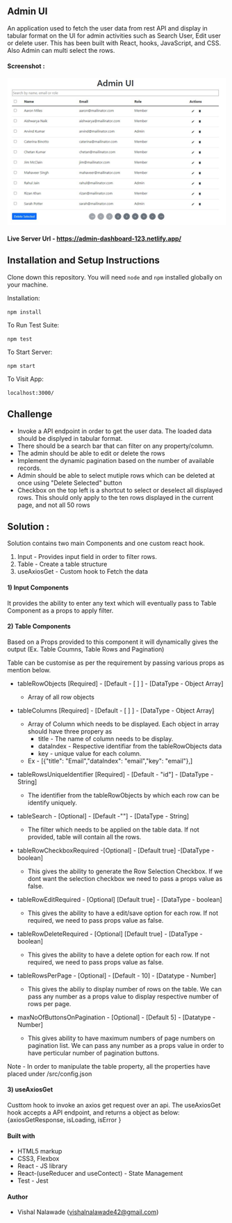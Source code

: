 ## Admin UI

An application used to fetch the user data from rest API and display in tabular format on the UI for admin activities such as Search User, Edit user or delete user. This has been built with React, hooks, JavaScript, and CSS. Also Admin can multi select the rows.

#### Screenshot :

![Solution Screenshot](./public/ProjectScreenshot.JPG)

#### Live Server Url - https://admin-dashboard-123.netlify.app/

## Installation and Setup Instructions

Clone down this repository. You will need `node` and `npm` installed globally on your machine.

Installation:

`npm install`

To Run Test Suite:

`npm test`

To Start Server:

`npm start`

To Visit App:

`localhost:3000/`

## Challenge

- Invoke a API endpoint in order to get the user data. The loaded data should be displyed in tabular format.
- There should be a search bar that can filter on any property/column.
- The admin should be able to edit or delete the rows
- Implement the dynamic pagination based on the number of available records.
- Admin should be able to select mutiple rows which can be deleted at once using "Delete Selected" button
- Checkbox on the top left is a shortcut to select or deselect all displayed rows. This should only apply to the ten rows displayed in the current page, and not all 50 rows

## Solution :

Solution contains two main Components and one custom react hook.

1.  Input - Provides input field in order to filter rows.
2.  Table - Create a table structure
3.  useAxiosGet - Custom hook to Fetch the data

#### 1) Input Components

It provides the ability to enter any text which will eventually pass to Table Component as a props to apply filter.

#### 2) Table Components

Based on a Props provided to this component it will dynamically gives the output (Ex. Table Coumns, Table Rows and Pagination)

Table can be customise as per the requirement by passing various props as mention below.

- tableRowObjects [Required] - [Default - [ ] ] - [DataType - Object Array]
  - Array of all row objects
- tableColumns [Required] - [Default - [ ] ] - [DataType - Object Array]
  - Array of Column which needs to be displayed. Each object in array should have three propery as
    - title - The name of column needs to be display.
    - dataIndex - Respective identifiar from the tableRowObjects data
    - key - unique value for each column.
  - Ex - [{"title": "Email","dataIndex": "email","key": "email"},]

- tableRowsUniqueIdentifier [Required] - [Default - "id"] - [DataType - String]
  - The identifier from the tableRowObjects by which each row can be identify uniquely.
- tableSearch - [Optional] - [Default -""] - [DataType - String]
  - The filter which needs to be applied on the table data. If not provided, table will contain all the rows.
-  tableRowCheckboxRequired -[Optional] - [Default true] -[DataType - boolean]
    - This gives the ability to generate the Row Selection Checkbox. If we dont want the selection checkbox we need to pass a props value as false.
- tableRowEditRequired - [Optional] [Default true] - [DataType - boolean]
    -  This gives the ability to have a edit/save option for each row. If not required, we need to pass props value as false.
 - tableRowDeleteRequired - [Optional] [Default true] - [DataType - boolean]
    -  This gives the ability to have a delete option for each row. If not required, we need to pass props value as false.
- tableRowsPerPage - [Optional] - [Default - 10] - [Datatype - Number] 
    - This gives the abiliy to display number of rows on the table. We can pass any number as a props value to display respective number of rows per page.
- maxNoOfButtonsOnPagination - [Optional] - [Default 5] - [Datatype - Number] 
    -  This gives ability to have maximum numbers of page numbers on pagination list. We can pass any number as a props value in order to have perticular number of pagination buttons.

Note - In order to manipulate the table property, all the properties have placed under /src/config.json

#### 3) useAxiosGet

Custtom hook to invoke an axios get request over an api. The useAxiosGet hook accepts a API endpoint, and returns a object as below:
{axiosGetResponse, isLoading, isError }

#### Built with

- HTML5 markup
- CSS3, Flexbox
- React - JS library
- React-(useReducer and useContect) - State Management
- Test - Jest

#### Author

- Vishal Nalawade (vishalnalawade42@gmail.com)
